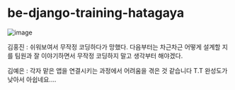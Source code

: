 # be-django-training-hatagaya

![image](https://user-images.githubusercontent.com/94509287/176384501-ae307cfc-c786-4c1b-b219-314bd74b3a27.png)



김홍진 : 쉬워보여서 무작정 코딩하다가 망했다. 다음부터는 차근차근 어떻게 설계할 지를 팀원과 잘 이야기하면서 무작정 코딩하지 말고 생각부터 해야겠다.

김예은 : 각자 맡은 앱을 연결시키는 과정에서 어려움을 겪은 것 같습니다 T.T 완성도가 낮아서 아쉽네요....
